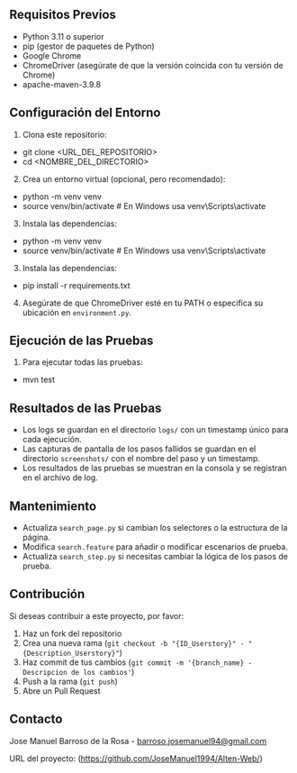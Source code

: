 ## Requisitos Previos

- Python 3.11 o superior
- pip (gestor de paquetes de Python)
- Google Chrome
- ChromeDriver (asegúrate de que la versión coincida con tu versión de Chrome)
- apache-maven-3.9.8

## Configuración del Entorno

1. Clona este repositorio:

 - git clone <URL_DEL_REPOSITORIO>
 - cd <NOMBRE_DEL_DIRECTORIO>

2. Crea un entorno virtual (opcional, pero recomendado):

 - python -m venv venv
 - source venv/bin/activate  # En Windows usa venv\Scripts\activate

3. Instala las dependencias:

 - python -m venv venv
 - source venv/bin/activate  # En Windows usa venv\Scripts\activate

3. Instala las dependencias:

 - pip install -r requirements.txt

4. Asegúrate de que ChromeDriver esté en tu PATH o especifica su ubicación en `environment.py`.

## Ejecución de las Pruebas

1. Para ejecutar todas las pruebas:

 - mvn test

## Resultados de las Pruebas

- Los logs se guardan en el directorio `logs/` con un timestamp único para cada ejecución.
- Las capturas de pantalla de los pasos fallidos se guardan en el directorio `screenshots/` con el nombre del paso y un timestamp.
- Los resultados de las pruebas se muestran en la consola y se registran en el archivo de log.

## Mantenimiento

- Actualiza `search_page.py` si cambian los selectores o la estructura de la página.
- Modifica `search.feature` para añadir o modificar escenarios de prueba.
- Actualiza `search_step.py` si necesitas cambiar la lógica de los pasos de prueba.

## Contribución

Si deseas contribuir a este proyecto, por favor:

1. Haz un fork del repositorio
2. Crea una nueva rama (`git checkout -b "{ID_Userstory}" - "{Description_Userstory}"`)
3. Haz commit de tus cambios (`git commit -m '{branch_name} - Descripcion de los cambios'`)
4. Push a la rama (`git push`)
5. Abre un Pull Request

## Contacto

Jose Manuel Barroso de la Rosa - barroso.josemanuel94@gmail.com

URL del proyecto: (https://github.com/JoseManuel1994/Alten-Web/)
